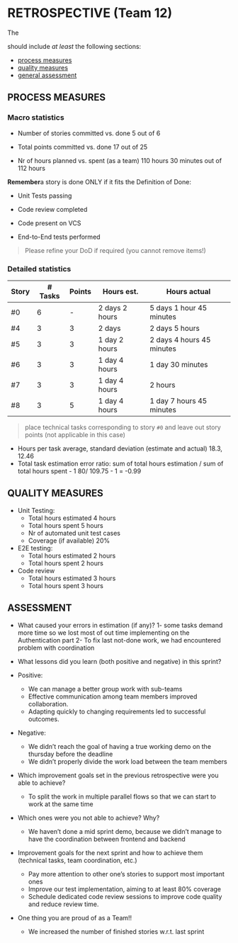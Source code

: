 ﻿RETROSPECTIVE (Team 12)
=====================================


The 


should include _at least_ the following
sections:


- [process measures](#process-measures)
- [quality measures](#quality-measures)
- [general assessment](#assessment)


## PROCESS MEASURES 


### Macro statistics


- Number of stories committed vs. done 
5 out of 6
- Total points committed vs. done 
17 out of 25


- Nr of hours planned vs. spent (as a team)
 110 hours 30 minutes  out of 112 hours 


**Remember**a story is done ONLY if it fits the Definition of Done:
 
- Unit Tests passing 


- Code review completed


- Code present on VCS


- End-to-End tests performed


> Please refine your DoD if required (you cannot remove items!) 


### Detailed statistics
| Story  | # Tasks | Points | Hours est. | Hours actual |
|--------|---------|--------|------------|--------------|
| #0   |     6    |  -    |     2 days 2 hours         |    5 days 1 hour 45 minutes      |
| #4   |  3        |  3    |     2 days                    |   2 days 5 hours            |
| #5    | 3        |  3   |   1 day  2 hours         |      2 days 4 hours 45 minutes        |
|#6     | 3        | 3        |   1 day 4 hours        |        1 day 30 minutes
|#7     | 3        | 3        | 1 day 4 hours       |    2 hours
|#8     |3         | 5        | 1 day 4 hours       |  1 day 7 hours 45 minutes






   


> place technical tasks corresponding to story `#0` and leave out story points (not applicable in this case)


- Hours per task average, standard deviation (estimate and actual) 18.3, 12.46
- Total task estimation error ratio: sum of total hours estimation / sum of total hours spent - 1  80/ 109.75 - 1 = -0.99


  
## QUALITY MEASURES

- Unit Testing:
  - Total hours estimated 4 hours
  - Total hours spent 5 hours
  - Nr of automated unit test cases 
  - Coverage (if available) 20%
- E2E testing:
  - Total hours estimated 2 hours
  - Total hours spent 2 hours
- Code review 
  - Total hours estimated 3 hours
  - Total hours spent 3 hours


## ASSESSMENT


- What caused your errors in estimation (if any)?
  1- some tasks demand more time so we lost most of out time implementing on the Authentication part
  2- To fix last not-done work, we had encountered problem with coordination


- What lessons did you learn (both positive and negative) in this sprint?
* Positive:
   * We can manage a better group work with sub-teams
   * Effective communication among team members improved collaboration.
   * Adapting quickly to changing requirements led to successful outcomes.


* Negative:
   * We didn’t reach the goal of having a true working demo on the thursday before the  deadline
   * We didn’t properly divide the work load between the team members


- Which improvement goals set in the previous retrospective were you able to achieve? 
  - To split the work in multiple parallel flows so that we can start to work at the same time 


- Which ones were you not able to achieve? Why?
  * We haven’t done a mid sprint demo, because we didn’t manage to have the coordination between frontend and backend



- Improvement goals for the next sprint and how to achieve them (technical tasks, team coordination, etc.)
  * Pay more attention to other one’s stories to support most important ones
  * Improve our test implementation, aiming to at least 80% coverage
  * Schedule dedicated code review sessions to improve code quality and reduce review time.


- One thing you are proud of as a Team!!
  * We increased the number of finished stories w.r.t. last sprint
